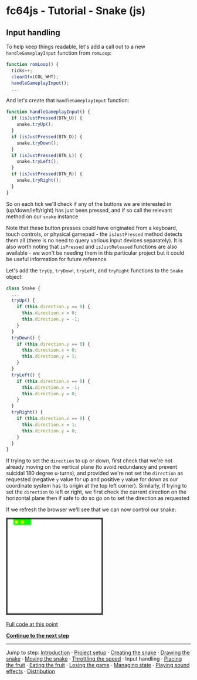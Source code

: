 # fc64js - Tutorial - Snake (js)

## Input handling

To help keep things readable, let's add a call out to a new ```handleGameplayInput``` function from ```romLoop```:

```js
function romLoop() {
  ticks++;
  clearGfx(COL_WHT);
  handleGameplayInput();
  ...
```

And let's create that ```handleGameplayInput``` function:

```js
function handleGameplayInput() {
  if (isJustPressed(BTN_U)) {
    snake.tryUp();
  }
  if (isJustPressed(BTN_D)) {
    snake.tryDown();
  }
  if (isJustPressed(BTN_L)) {
    snake.tryLeft();
  }
  if (isJustPressed(BTN_R)) {
    snake.tryRight();
  }
}
```

So on each tick we'll check if any of the buttons we are interested in (up/down/left/right) has just been pressed, and if so call the relevant method on our ```snake``` instance

Note that these button presses could have originated from a keyboard, touch controls, or physical gamepad - the ```isJustPressed``` method detects them all (there is no need to query various input devices separately). It is also worth noting that ```isPressed``` and ```isJustReleased``` functions are also available - we won't be needing them in this particular project but it could be useful information for future reference

Let's add the ```tryUp```, ```tryDown```, ```tryLeft```, and ```tryRight``` functions to the ```Snake``` object:

```js
class Snake {
  ...
  tryUp() {
    if (this.direction.y == 0) {
      this.direction.x = 0;
      this.direction.y = -1;
    }
  }
  tryDown() {
    if (this.direction.y == 0) {
      this.direction.x = 0;
      this.direction.y = 1;
    }
  }
  tryLeft() {
    if (this.direction.x == 0) {
      this.direction.x = -1;
      this.direction.y = 0;
    }
  }
  tryRight() {
    if (this.direction.x == 0) {
      this.direction.x = 1;
      this.direction.y = 0;
    }
  }
}
```

If trying to set the ```direction``` to up or down, first check that we're not already moving on the vertical plane (to avoid redundancy and prevent suicidal 180 degree u-turns), and provided we're not set the ```direction``` as requested (negative ```y``` value for up and positive ```y``` value for down as our coordinate system has its origin at the top left corner). Similarly, if trying to set the ```direction``` to left or right, we first check the current direction on the horizontal plane then if safe to do so go on to set the direction as requested

If we refresh the browser we'll see that we can now control our snake:

<img src="images/5-handle-input.gif" width="264"/>

[Full code at this point](versions/v06.html)

[**Continue to the next step**](07.md)

---

Jump to step: [Introduction](readme.md) · [Project setup](01.md) · [Creating the snake](02.md) · [Drawing the snake](03.md) · [Moving the snake](04.md) · [Throttling the speed](05.md) · Input handling · [Placing the fruit](07.md) · [Eating the fruit](08.md) · [Losing the game](09.md) · [Managing state](10.md) · [Playing sound effects](11.md) · [Distribution](12.md)
